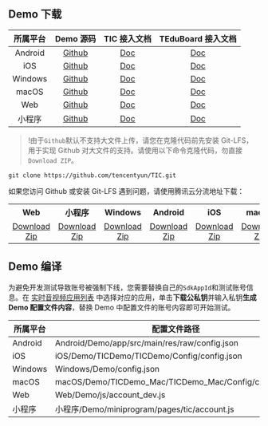 ## Demo 下载
|所属平台|Demo 源码| TIC 接入文档| TEduBoard 接入文档|
|:-:|:-:|:-:|:-:
|Android|[Github](https://github.com/tencentyun/TIC/tree/master)|[Doc](https://cloud.tencent.com/document/product/680/35952)|[Doc](https://cloud.tencent.com/document/product/680/36111)|
|iOS|[Github](https://github.com/tencentyun/TIC/tree/master)|[Doc](https://cloud.tencent.com/document/product/680/35955)|[Doc](https://cloud.tencent.com/document/product/680/36114)|
|Windows|[Github](https://github.com/tencentyun/TIC/tree/master)|[Doc](https://cloud.tencent.com/document/product/680/35954)|[Doc](https://cloud.tencent.com/document/product/680/36113)|
|macOS|[Github](https://github.com/tencentyun/TIC/tree/master)|[Doc](https://cloud.tencent.com/document/product/680/35956)|[Doc](https://cloud.tencent.com/document/product/680/36115)|
|Web|[Github](https://github.com/tencentyun/TIC/tree/master)|[Doc](https://cloud.tencent.com/document/product/680/35953)|[Doc](https://cloud.tencent.com/document/product/680/36112)|
|小程序|[Github](https://github.com/tencentyun/TIC/tree/master)|[Doc](https://cloud.tencent.com/document/product/680/35957)|[Doc](https://cloud.tencent.com/document/product/680/36116)|

>!由于`Github`默认不支持大文件上传，请您在克隆代码前先安装 Git-LFS，用于实现 Github 对大文件的支持。请使用以下命令克隆代码，勿直接`Download ZIP`。
```
git clone https://github.com/tencentyun/TIC.git
```

如果您访问 Github 或安装 Git-LFS 遇到问题，请使用腾讯云分流地址下载：

<table>
<tr>
<th style="text-align:center">Web</th>
<th style="text-align:center">小程序</th>
<th style="text-align:center">Windows</th>
<th style="text-align:center">Android</th>
<th style="text-align:center">iOS</th>
<th style="text-align:center">macOS</th>
</tr>
<tr>
<td style="text-align:center"><a href="https://tic-res-1259648581.file.myqcloud.com/demo/Web.zip">Download Zip</a></td>
<td style="text-align:center"><a href="https://tic-res-1259648581.file.myqcloud.com/demo/小程序.zip">Download Zip</a></td>
<td style="text-align:center"><a href="https://tic-res-1259648581.file.myqcloud.com/demo/Windows.zip">Download Zip</a></td>
<td style="text-align:center"><a href="https://tic-res-1259648581.file.myqcloud.com/demo/Android.zip">Download Zip</a></td>
<td style="text-align:center"><a href="https://tic-res-1259648581.file.myqcloud.com/demo/iOS.zip">Download Zip</a></td>
<td style="text-align:center"><a href="https://tic-res-1259648581.file.myqcloud.com/demo/macOS.zip">Download Zip</a></td>
</tr>
</table>

## Demo 编译

为避免开发测试导致账号被强制下线，您需要替换自己的`SdkAppId`和测试账号信息。在 [实时音视频应用列表](https://console.cloud.tencent.com/rav) 中选择对应的应用，单击**下载公私钥**并输入私钥**生成 Demo 配置文件内容**，替换 Demo 中配置文件的账号内容即可开始测试。

|所属平台|配置文件路径|
|-|-|
|Android|Android/Demo/app/src/main/res/raw/config.json|
|iOS|iOS/Demo/TICDemo/TICDemo/Config/config.json|
|Windows|Windows/Demo/config.json|
|macOS|macOS/Demo/TICDemo_Mac/TICDemo_Mac/Config/config.json|
|Web|Web/Demo/js/account_dev.js|
|小程序|小程序/Demo/miniprogram/pages/tic/account.js|



